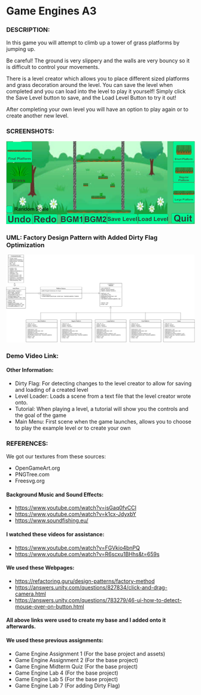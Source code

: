 # Game Engines A3

### DESCRIPTION:	
In this game you will attempt to climb up a tower of grass platforms by jumping up.

Be careful! The ground is very slippery and the walls are very bouncy so it is difficult to control your movements.

There is a level creator which allows you to place different sized platforms and grass decoration around the level. You can save the level when completed and you
can load into the level to play it yourself! Simply click the Save Level button to save, and the Load Level Button to try it out!

After completing your own level you will have an option to play again or to create another new level.

### SCREENSHOTS:
![](images/SS.png)

### UML: Factory Design Pattern with Added Dirty Flag Optimization
![](images/UML.png)

### Demo Video Link: 

#### Other Information:
- Dirty Flag: For detecting changes to the level creator to allow for saving and loading of a created level
- Level Loader: Loads a scene from a text file that the level creator wrote onto.
- Tutorial: When playing a level, a tutorial will show you the controls and the goal of the game
- Main Menu: First scene when the game launches, allows you to choose to play the example level or to create your own


### REFERENCES:
We got our textures from these sources:

- OpenGameArt.org
- PNGTree.com
- Freesvg.org

#### Background Music and Sound Effects:

- https://www.youtube.com/watch?v=isGaq0fvCCI
- https://www.youtube.com/watch?v=k1cx-JdyxbY
- https://www.soundfishing.eu/

#### I watched these videos for assistance:

- https://www.youtube.com/watch?v=FGVkio4bnPQ
- https://www.youtube.com/watch?v=R6scxu1BHhs&t=659s

#### We used these Webpages:

- https://refactoring.guru/design-patterns/factory-method
- https://answers.unity.com/questions/827834/click-and-drag-camera.html
- https://answers.unity.com/questions/783279/46-ui-how-to-detect-mouse-over-on-button.html


#### All above links were used to create my base and I added onto it afterwards.

#### We used these previous assignments: 

- Game Engine Assignment 1 (For the base project and assets)
- Game Engine Assignment 2 (For the base project)
- Game Engine Midterm Quiz (For the base project)
- Game Engine Lab 4 (For the base project)
- Game Engine Lab 5 (For the base project)
- Game Engine Lab 7 (For adding Dirty Flag)

